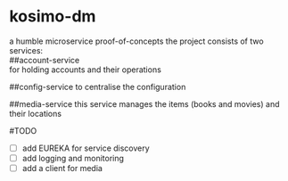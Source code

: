 # kosimo-dm
a humble microservice proof-of-concepts 
the project consists of two services:  
##account-service  
  for holding accounts and their operations
  
##config-service
  to centralise the configuration

##media-service
  this service manages the items (books and movies) and their locations


#TODO
- [ ] add EUREKA for service discovery  
- [ ] add logging and monitoring  
- [ ] add a client for media  
